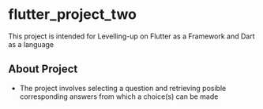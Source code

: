 # flutter_project_two

This project is intended for Levelling-up on Flutter as a Framework and Dart as a language

## About Project

- The project involves selecting a question and retrieving posible corresponding answers from which a choice(s) can be made


